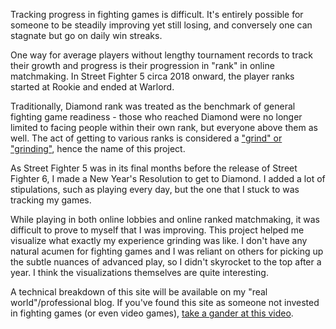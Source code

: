 Tracking progress in fighting games is difficult. It's entirely possible for someone to be steadily improving yet still losing, and conversely one can stagnate but go on daily win streaks.

One way for average players without lengthy tournament records to track their growth and progress is their progression in "rank" in online matchmaking. In Street Fighter 5 circa 2018 onward, the player ranks started at Rookie and ended at Warlord. 

Traditionally, Diamond rank was treated as the benchmark of general fighting game readiness - those who reached Diamond were no longer limited to facing people within their own rank, but everyone above them as well. The act of getting to various ranks is considered a ["grind" or "grinding"](https://en.wikipedia.org/wiki/Grinding_(video_games)), hence the name of this project.

As Street Fighter 5 was in its final months before the release of Street Fighter 6, I made a New Year's Resolution to get to Diamond. I added a lot of stipulations, such as playing every day, but the one that I stuck to was tracking my games.

While playing in both online lobbies and online ranked matchmaking, it was difficult to prove to myself that I was improving. This project helped me visualize what exactly my experience grinding was like. I don't have any natural acumen for fighting games and I was reliant on others for picking up the subtle nuances of advanced play, so I didn't skyrocket to the top after a year. I think the visualizations themselves are quite interesting.

A technical breakdown of this site will be available on my "real world"/professional blog. If you've found this site as someone not invested in fighting games (or even video games), [take a gander at this video](https://www.youtube.com/watch?v=mCUlBX8E2BU).

